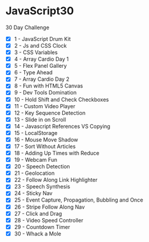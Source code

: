 # JavaScript30
30 Day Challenge

 - [x] 1 - JavaScript Drum Kit
 - [x] 2 - Js and CSS Clock
 - [x] 3 - CSS Variables
 - [x] 4 - Array Cardio Day 1
 - [x] 5 - Flex Panel Gallery
 - [x] 6 - Type Ahead
 - [x] 7 - Array Cardio Day 2
 - [x] 8 - Fun with HTML5 Canvas
 - [x] 9 - Dev Tools Domination
 - [x] 10 - Hold Shift and Check Checkboxes
 - [x] 11 - Custom Video Player
 - [x] 12 - Key Sequence Detection
 - [x] 13 - Slide in on Scroll
 - [x] 14 - Javascript References VS Copying
 - [x] 15 - LocalStorage
 - [x] 16 - Mouse Move Shadow
 - [x] 17 - Sort Without Articles
 - [x] 18 - Adding Up Times with Reduce
 - [x] 19 - Webcam Fun
 - [x] 20 - Speech Detection
 - [x] 21 - Geolocation
 - [x] 22 - Follow Along Link Highlighter
 - [x] 23 - Speech Synthesis
 - [x] 24 - Sticky Nav
 - [x] 25 - Event Capture, Propagation, Bubbling and Once
 - [x] 26 - Stripe Follow Along Nav
 - [x] 27 - Click and Drag
 - [x] 28 - Video Speed Controller
 - [x] 29 - Countdown Timer
 - [x] 30 - Whack a Mole
